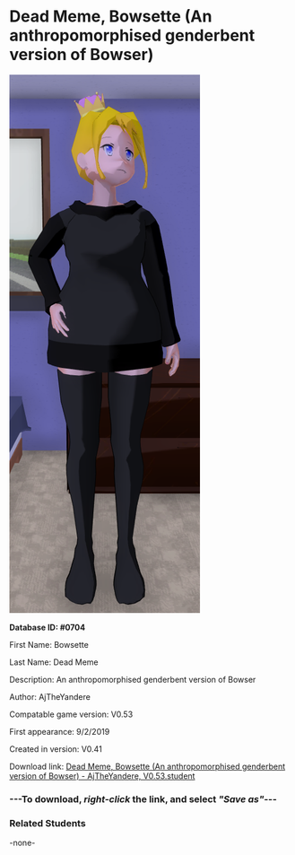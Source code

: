 # Dead Meme, Bowsette (An anthropomorphised genderbent version of Bowser)

<img src="../../Files/Images/Dead Meme, Bowsette (An anthropomorphised genderbent version of Bowser).png" title="Dead Meme, Bowsette (An anthropomorphised genderbent version of Bowser) - AjTheYandere, V0.53">

**Database ID: #0704**

First Name: Bowsette

Last Name: Dead Meme

Description: An anthropomorphised genderbent version of Bowser

Author: AjTheYandere

Compatable game version: V0.53

First appearance: 9/2/2019

Created in version: V0.41

Download link: <a href="https://raw.githubusercontent.com/Arbiter1223/Daigaku-Gurashi-Custom-Students/master/Files/Student%20Files/Dead%20Meme%2C%20Bowsette%20(An%20anthropomorphised%20genderbent%20version%20of%20Bowser)%20-%20AjTheYandere%2C%20V0.53.student">Dead Meme, Bowsette (An anthropomorphised genderbent version of Bowser) - AjTheYandere, V0.53.student</a>

### ---**To download, _right-click_ the link, and select _"Save as"_**---

### Related Students

-none-
